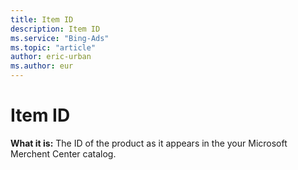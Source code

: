 ```yaml
---
title: Item ID
description: Item ID
ms.service: "Bing-Ads"
ms.topic: "article"
author: eric-urban
ms.author: eur
---
```


# Item ID

**What it is:**     The ID of the product as it appears in the your Microsoft Merchent Center catalog.


